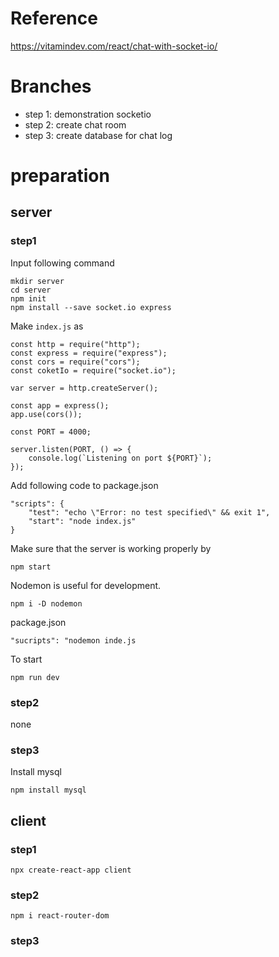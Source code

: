 # Reference

https://vitamindev.com/react/chat-with-socket-io/

# Branches
- step 1: demonstration socketio
- step 2: create chat room
- step 3: create database for chat log 

# preparation

## server

### step1
Input following command

```
mkdir server
cd server
npm init
npm install --save socket.io express
```

Make `index.js` as

```
const http = require("http");
const express = require("express");
const cors = require("cors");
const coketIo = require("socket.io");

var server = http.createServer();

const app = express();
app.use(cors());

const PORT = 4000;

server.listen(PORT, () => {
    console.log(`Listening on port ${PORT}`);
});
```

Add following code to package.json

```
"scripts": {
    "test": "echo \"Error: no test specified\" && exit 1",
    "start": "node index.js"
}
```

Make sure that the server is working properly by

```
npm start
```

Nodemon is useful for development.

```
npm i -D nodemon
```

package.json

```
"sucripts": "nodemon inde.js
```

To start

```
npm run dev
```
### step2
none

### step3
Install mysql
```
npm install mysql
```

## client
### step1

```
npx create-react-app client
```

### step2
```
npm i react-router-dom
```

### step3
